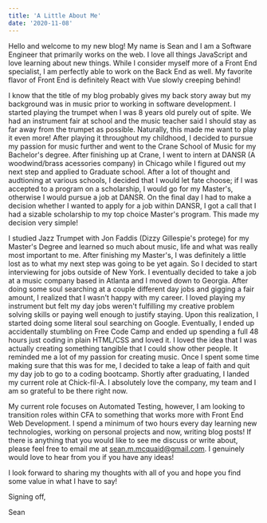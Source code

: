 ```yaml
---
title: 'A Little About Me'
date: '2020-11-08'
---
```


Hello and welcome to my new blog! My name is Sean and I am a Software Engineer that primarily works on the web. I love all things JavaScript and love learning about new things. While I consider myself more of a Front End specialist, I am perfectly able to work on the Back End as well. My favorite flavor of Front End is definitely React with Vue slowly creeping behind!

I know that the title of my blog probably gives my back story away but my background was in music prior to working in software development. I started playing the trumpet when I was 8 years old purely out of spite. We had an instrument fair at school and the music teacher said I should stay as far away from the trumpet as possible. Naturally, this made me want to play it even more! After playing it throughout my childhood, I decided to pursue my passion for music further and went to the Crane School of Music for my Bachelor's degree. After finishing up at Crane, I went to intern at DANSR (A woodwind/brass acessories company) in Chicago while I figured out my next step and applied to Graduate school. After a lot of thought and audtioning at various schools, I decided that I would let fate choose; if I was accepted to a program on a scholarship, I would go for my Master's, otherwise I would pursue a job at DANSR. On the final day I had to make a decision whether I wanted to apply for a job within DANSR, I got a call that I had a sizable scholarship to my top choice Master's program. This made my decision very simple!

I studied Jazz Trumpet with Jon Faddis (Dizzy Gillespie's protege) for my Master's Degree and learned so much about music, life and what was really most important to me. After finishing my Master's, I was definitely a little lost as to what my next step was going to be yet again. So I decided to start interviewing for jobs outside of New York. I eventually decided to take a job at a music company based in Atlanta and I moved down to Georgia. After doing some soul searching at a couple different day jobs and gigging a fair amount, I realized that I wasn't happy with my career. I loved playing my instrument but felt my day jobs weren't fulfilling my creative problem solving skills or paying well enough to justify staying. Upon this realization, I started doing some literal soul searching on Google. Eventually, I ended up accidentally stumbling on Free Code Camp and ended up spending a full 48 hours just coding in plain HTML/CSS and loved it. I loved the idea that I was actually creating something tangible that I could show other people. It reminded me a lot of my passion for creating music. Once I spent some time making sure that this was for me, I decided to take a leap of faith and quit my day job to go to a coding bootcamp. Shortly after graduating, I landed my current role at Chick-fil-A. I absolutely love the company, my team and I am so grateful to be there right now.

My current role focuses on Automated Testing, however, I am looking to transition roles within CFA to something that works more with Front End Web Development. I spend a minimum of two hours every day learning new technologies, working on personal projects and now, writing blog posts! If there is anything that you would like to see me discuss or write about, please feel free to email me at sean.m.mcquaid@gmail.com. I genuinely would love to hear from you if you have any ideas!

I look forward to sharing my thoughts with all of you and hope you find some value in what I have to say!

Signing off,

Sean
